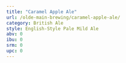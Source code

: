 ```yaml
---
title: "Caramel Apple Ale"
url: /olde-main-brewing/caramel-apple-ale/
category: British Ale
style: English-Style Pale Mild Ale
abv: 0
ibu: 0
srm: 0
upc: 0
---
```



